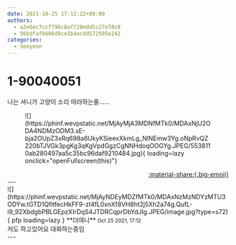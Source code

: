 ```yaml
---
date: 2021-10-25 17:12:22+09:00
authors:
  - a2e6ec7ccf796c8af728edd5c27e78c0
  - 56bdfafb606d9ce1b4ecdd572595e242
categories:
  - Seoyeon
---
```


# 1-90040051

<div class="post-container" markdown="1">
<div class="content-container md-sidebar__scrollwrap" markdown="1">

나는 셔니가 고양이 소리 따라하는줄......
<figure markdown="1">
![](https://phinf.wevpstatic.net/MjAyMjA3MDNfMTk0/MDAxNjU2ODA4NDMzODM3.sE-bja2OUpZ3xRq698a6UkyKSieexXkmLg_NlNEmw3Yg.oNpRvQZ220bTJVGk3pgKg3qKgVpdGgzCgNNHdoqOOGYg.JPEG/5538110ab280497aa5c35bc96daf9210484.jpg){ loading=lazy onclick="openFullscreen(this)"}
</figure>


</div>
</div>

<div style="text-align: right;" markdown="1">
<a href="https://weverse.io/fromis9/fanpost/1-90040051" style="text-align: right;">:material-share:{.big-emoji}</a>
</div>
---

<div class="comments-container md-sidebar__scrollwrap" markdown="1">
<div class="comment" markdown="1">
<div class='id-container' markdown="1">
![](https://phinf.wevpstatic.net/MjAyNDEyMDZfMTk0/MDAxNzMzNDYzMTU3ODYw.tGTD1QfitfecHkFF9-zI4fL0xnXf8VH8ht2j5Xh2a74g.QufL-i9_92XbdgbPBLGEpzXIrDqS4JTDRCqprDbYdJIg.JPEG/image.jpg?type=s72){ pfp loading=lazy }
**<span class="artist">더여니</span>** <small>Oct 25 2021, 17:12</small><br>
</div>
<div class='comment-body' markdown="1">
저도 하고있어요 대화하는중임
</div>
</div>
</div>
---
